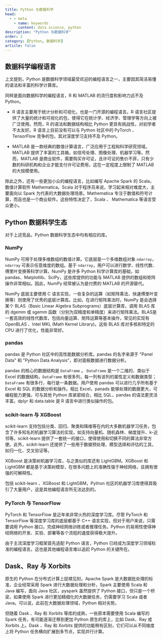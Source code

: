```yaml
---
title: Python 与数据科学
head:
  - - meta
    - name: keywords
      content: data science, python
description: "Python 与数据科学"
order: 2
category: [Python, 数据科学]
article: false
---
```


## 数据科学编程语言

上文提到，Python 是数据科学领域最受欢迎的编程语言之一，主要因其简洁易懂的语法和丰富的科学计算库。

同样是面向数据科学的编程语言，R 和 MATLAB 的流行度和影响力远不及 Python。

* R 语言主要用于统计分析和可视化，也是一门开源的编程语言。R 语言社区提供了大量的统计和可视化的包，使得它在统计学、经济学、管理学等方向上被广泛使用。然而，R 的语法和数据结构相比 Python 更具有挑战性，对初学者不太友好。R 语言上目前没有可以与 Python 社区中的 PyTorch 、TensorFlow 竞争的包，其对深度学习支持不及 Python。

* MATLAB 是一款经典的数值计算语言，广泛应用于工程和科学研究领域。MATLAB 提供了丰富的工具箱，如信号处理、图像处理、机器学习等。然而，MATLAB 是商业软件，需要购买许可证，且许可证的售价不菲，只有少数的科研机构和企业才能支付许可证费用，这在一定程度上限制了 MATLAB 的大规模使用。

除此之外，还有一些更加小众的编程语言，比如编写 Apache Spark 的 Scala，数值计算软件 Mathematica。Scala 对于程序员来说，学习起来相对难度大，主要面向以 Spark 为代表的大数据处理场景。Mathematica 专注于数值和符号计算，而且也是一个商业软件。这些特性决定了，Scala 、 Mathematica 等语言受众更小。

## Python 数据科学生态

对于上述竞品，Python 数据科学生态中均有相应的库。

### NumPy

NumPy 可用于处理多维数组的数值计算。它底层是一个多维数组对象 `ndarray`，`ndarray` 可表示任意维度的数组。基于 `ndarray`，用户可以进行数学、线性代数、傅里叶变换等科学计算。NumPy 是许多 Python 科学计算库的基础，如 pandas、Matplotlib、SciPy，这些库提供的功能与 MATLAB 提供的数组和矩阵操作非常相似。因此，NumPy 经常被认为是付费的 MATLAB 的开源替代。

NumPy 底层主要使用 C 语言实现，一些复杂的运算（如矩阵乘法、快速傅里叶变换等）则使用了优秀的底层计算库。比如，在进行矩阵乘法时，NumPy 是会选择某个 BLAS（Basic Linear Algebra Subprograms）底层计算库，调用 BLAS 库的 dgemm 或 sgemm 函数（分别为双精度和单精度）来进行矩阵乘法。BLAS是一套高效的线性代数库，包括向量运算、矩阵运算等基本操作，常见的实现有 OpenBLAS 、Intel MKL (Math Kernel Library)。这些 BLAS 库对多核和特定的 CPU 进行了优化，性能非常好。

### pandas

pandas 是 Python 社区中的高性能数据分析库。pandas 的名字来源于 "Panel Data" 和 "Python Data Analysis"，即对面板数据进行数据分析。

pandas 的核心的数据结构是 `DataFrame` 。 `DataFrame` 是一个二维的、类似于 Excel 的数据结构，`DataFrame` 有很多列，每一列有该列的属性定义和数据类型；`DataFrame` 有很多行，每行是一条数据。用户使用 pandas 可以进行几乎所有基于 Excel 和 SQL 的数据分析和操作。相比 Excel，panads 能够处理的数据更大，可编程能力更强，可与其他 Python 库紧密结合。相比 SQL，pandas 的语法更灵活丰富。dplyr 和 data.table 是 R 语言中进行类似操作的包。

### scikit-learn 与 XGBoost

scikit-learn 支持包括分类、回归、聚类和降维等在内的大多数机器学习任务，包含了许多知名的机器学习算法的实现，如支持向量机、随机森林、梯度提升、k-近邻等。scikit-learn 提供了一套统一的接口，使得使用和切换不同的算法非常方便。此外，scikit-learn 还提供了一些用于数据预处理、模型选择和评估的工具，如归一化、交叉验证等。

XGBoost 是决策树机器学习库，与之类似的库还有 LightGBM。XGBoost 和 LightGBM 都是基于决策树模型，在很多问题上的准确性强于神经网络，且拥有很强的可解释性。

包括 scikit-learn 、XGBoost 和 LightGBM，Python 社区的机器学习库使得其吸引了大量用户，这是其他编程语言所无法达到的。

### PyTorch 与 TensorFlow 

PyTorch 和 TensorFlow 是近年来非常火热的深度学习库。尽管 PyTorch 和 TensorFlow 等深度学习库的底层都基于 C++ 语言实现，但对于用户来说，只需要调用 Python 接口，完成神经网络训练或者推理任务。Python 的易用性使得神经网络的开发、实验、部署等各个流程的速度获得极大提升。

由于主流深度学习框架首先适配 Python 语言，Python 已经成为深度学习领域标准的编程语言。这也是其他编程语言难以追赶 Python 的关键所在。

## Dask、Ray 与 Xorbits

原生的 Python 在分布式计算上捉襟见肘。Apache Spark 是大数据批处理的标准，企业经常采用 Spark 进行大数据处理和分析，Spark 主要使用 Scala 和 Java 编写，面向 Java 社区，pyspark 虽然提供了 Python 接口，但只是一个桥梁，如果使用 Spark 进行更加精细化的大数据任务，仍需要学习 Scala 或者 Java。可以说，此前在大数据处理领域，Python 相对劣势。

但随着 Dask 、Ray 和 Xorbits 等库的成熟，一些原本需要使用 Scala 编写的 Spark 任务，有可能逐渐迁移到更加 Python 原生的库上，比如 Dask、Ray 或 Xorbits 上。Dask 、Ray 和 Xorbits 提供的功能稍有区别，它们可以从不同维度上将 Python 任务横向扩展到多节点，实现并行计算。